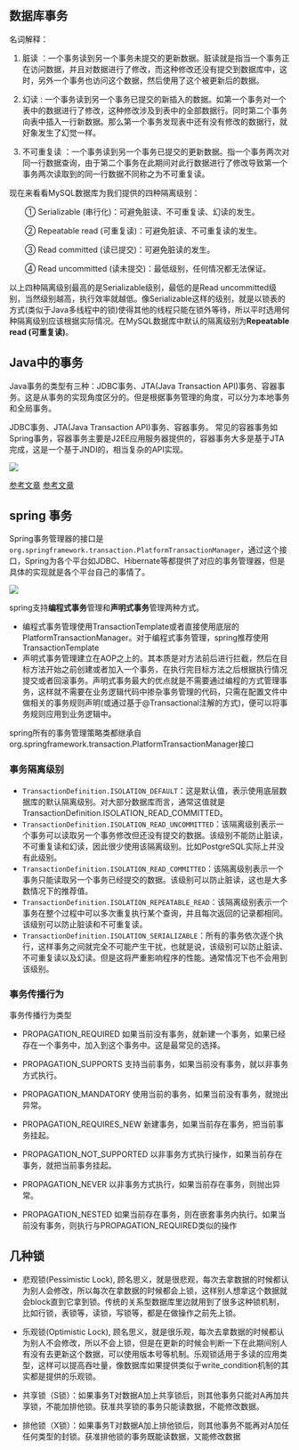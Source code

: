 ## 数据库事务

名词解释：

1. 脏读 ：一个事务读到另一个事务未提交的更新数据。脏读就是指当一个事务正在访问数据，并且对数据进行了修改，而这种修改还没有提交到数据库中，这时，另外一个事务也访问这个数据，然后使用了这个被更新后的数据。

2. 幻读 : 一个事务读到另一个事务已提交的新插入的数据。如第一个事务对一个表中的数据进行了修改，这种修改涉及到表中的全部数据行。同时第二个事务向表中插入一行新数据。那么第一个事务发现表中还有没有修改的数据行，就好象发生了幻觉一样。

3. 不可重复读 ：一个事务读到另一个事务已提交的更新数据。指一个事务两次对同一行数据查询，由于第二个事务在此期间对此行数据进行了修改导致第一个事务两次读取到的同一行数据不同称之为不可重复读。

现在来看看MySQL数据库为我们提供的四种隔离级别：

　　① Serializable (串行化)：可避免脏读、不可重复读、幻读的发生。

　　② Repeatable read (可重复读)：可避免脏读、不可重复读的发生。

　　③ Read committed (读已提交)：可避免脏读的发生。

　　④ Read uncommitted (读未提交)：最低级别，任何情况都无法保证。


以上四种隔离级别最高的是Serializable级别，最低的是Read uncommitted级别，当然级别越高，执行效率就越低。像Serializable这样的级别，就是以锁表的方式(类似于Java多线程中的锁)使得其他的线程只能在锁外等待，所以平时选用何种隔离级别应该根据实际情况。在MySQL数据库中默认的隔离级别为**Repeatable read (可重复读)**。


## Java中的事务

Java事务的类型有三种：JDBC事务、JTA(Java Transaction API)事务、容器事务。这是从事务的实现角度区分的。但是根据事务管理的角度，可以分为本地事务和全局事务。

JDBC事务、JTA(Java Transaction API)事务、容器事务。 常见的容器事务如Spring事务，容器事务主要是J2EE应用服务器提供的，容器事务大多是基于JTA完成，这是一个基于JNDI的，相当复杂的API实现。

![](http://www.hollischuang.com/wp-content/uploads/2016/09/%E4%BA%8B%E5%8A%A1.png)


[参考文章](http://www.hollischuang.com/archives/1658)
[参考文章](http://www.hollischuang.com/archives/1678?hmsr=toutiao.io&utm_medium=toutiao.io&utm_source=toutiao.io)

## spring 事务

Spring事务管理器的接口是`org.springframework.transaction.PlatformTransactionManager`，通过这个接口，Spring为各个平台如JDBC、Hibernate等都提供了对应的事务管理器，但是具体的实现就是各个平台自己的事情了。

![](http://img.blog.csdn.net/20160324011156424)

spring支持**编程式事务**管理和**声明式事务**管理两种方式。

* 编程式事务管理使用TransactionTemplate或者直接使用底层的PlatformTransactionManager。对于编程式事务管理，spring推荐使用TransactionTemplate
* 声明式事务管理建立在AOP之上的。其本质是对方法前后进行拦截，然后在目标方法开始之前创建或者加入一个事务，在执行完目标方法之后根据执行情况提交或者回滚事务。声明式事务最大的优点就是不需要通过编程的方式管理事务，这样就不需要在业务逻辑代码中掺杂事务管理的代码，只需在配置文件中做相关的事务规则声明(或通过基于@Transactional注解的方式)，便可以将事务规则应用到业务逻辑中。

spring所有的事务管理策略类都继承自org.springframework.transaction.PlatformTransactionManager接口

### 事务隔离级别

* `TransactionDefinition.ISOLATION_DEFAULT`：这是默认值，表示使用底层数据库的默认隔离级别。对大部分数据库而言，通常这值就是TransactionDefinition.ISOLATION_READ_COMMITTED。
* `TransactionDefinition.ISOLATION_READ_UNCOMMITTED`：该隔离级别表示一个事务可以读取另一个事务修改但还没有提交的数据。该级别不能防止脏读，不可重复读和幻读，因此很少使用该隔离级别。比如PostgreSQL实际上并没有此级别。
* `TransactionDefinition.ISOLATION_READ_COMMITTED`：该隔离级别表示一个事务只能读取另一个事务已经提交的数据。该级别可以防止脏读，这也是大多数情况下的推荐值。
* `TransactionDefinition.ISOLATION_REPEATABLE_READ`：该隔离级别表示一个事务在整个过程中可以多次重复执行某个查询，并且每次返回的记录都相同。该级别可以防止脏读和不可重复读。
* `TransactionDefinition.ISOLATION_SERIALIZABLE`：所有的事务依次逐个执行，这样事务之间就完全不可能产生干扰，也就是说，该级别可以防止脏读、不可重复读以及幻读。但是这将严重影响程序的性能。通常情况下也不会用到该级别。

### 事务传播行为


事务传播行为类型

* PROPAGATION_REQUIRED 如果当前没有事务，就新建一个事务，如果已经存在一个事务中，加入到这个事务中。这是最常见的选择。

* PROPAGATION_SUPPORTS 支持当前事务，如果当前没有事务，就以非事务方式执行。

* PROPAGATION_MANDATORY 使用当前的事务，如果当前没有事务，就抛出异常。

* PROPAGATION_REQUIRES_NEW 新建事务，如果当前存在事务，把当前事务挂起。

* PROPAGATION_NOT_SUPPORTED 以非事务方式执行操作，如果当前存在事务，就把当前事务挂起。

* PROPAGATION_NEVER 以非事务方式执行，如果当前存在事务，则抛出异常。

* PROPAGATION_NESTED 如果当前存在事务，则在嵌套事务内执行。如果当前没有事务，则执行与PROPAGATION_REQUIRED类似的操作


## 几种锁

* 悲观锁(Pessimistic Lock), 顾名思义，就是很悲观，每次去拿数据的时候都认为别人会修改，所以每次在拿数据的时候都会上锁，这样别人想拿这个数据就会block直到它拿到锁。传统的关系型数据库里边就用到了很多这种锁机制，比如行锁，表锁等，读锁，写锁等，都是在做操作之前先上锁。

* 乐观锁(Optimistic Lock), 顾名思义，就是很乐观，每次去拿数据的时候都认为别人不会修改，所以不会上锁，但是在更新的时候会判断一下在此期间别人有没有去更新这个数据，可以使用版本号等机制。乐观锁适用于多读的应用类型，这样可以提高吞吐量，像数据库如果提供类似于write_condition机制的其实都是提供的乐观锁。

* 共享锁（S锁）：如果事务T对数据A加上共享锁后，则其他事务只能对A再加共享锁，不能加排他锁。获准共享锁的事务只能读数据，不能修改数据。
* 排他锁（X锁）：如果事务T对数据A加上排他锁后，则其他事务不能再对A加任任何类型的封锁。获准排他锁的事务既能读数据，又能修改数据